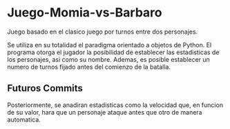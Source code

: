 # Juego-Momia-vs-Barbaro

Juego basado en el clasico juego por turnos entre dos personajes.

Se utiliza en su totalidad el paradigma orientado a objetos de Python. El programa otorga el jugador la posibilidad de establecer
las estadisticas de los personajes, asi como su nombre.
Ademas, es posible establecer un numero de turnos fijado antes del comienzo de la batalla.


<h2>Futuros Commits</h2>

Posteriormente, se anadiran estadisticas como la velocidad que, en funcion de su valor, hara que un personaje ataque antes que otro de manera automatica.
